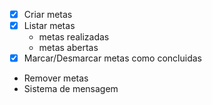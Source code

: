- [x] Criar metas
- [x] Listar metas
    - metas realizadas
    - metas abertas
- [x] Marcar/Desmarcar metas como concluidas
- Remover metas
- Sistema de mensagem 